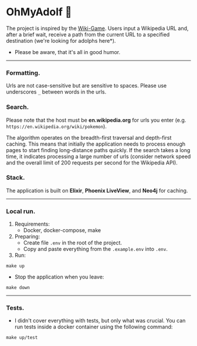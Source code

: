 # OhMyAdolf 🦃
The project is inspired by the [Wiki-Game](https://en.wikipedia.org/wiki/Wikipedia:Wiki_Game). Users input a Wikipedia URL and, after a brief wait, receive a path from the current URL to a specified destination (we're looking for adolphs here*). 

- Please be aware, that it's all in good humor.

----

### Formatting.
Urls are not case-sensitive but are sensitive to spaces. Please use underscores `_` between words in the urls.

### Search.
Please note that the host must be __en.wikipedia.org__ for urls you enter (e.g. `https://en.wikipedia.org/wiki/pokemon`).

The algorithm operates on the breadth-first traversal and depth-first caching. This means that initially the application needs to process enough pages to start finding long-distance paths quickly. If the search takes a long time, it indicates processing a large number of urls (consider network speed and the overall limit of 200 requests per second for the Wikipedia API).

### Stack.
The application is built on __Elixir__, __Phoenix LiveView__, and __Neo4j__ for caching.

---

### Local run.
1. Requirements:
    - Docker, docker-compose, make
2. Preparing:
    - Create file `.env` in the root of the project. 
    - Copy and paste everything from the `.example.env` into `.env`.
3. Run:
```
make up
```

- Stop the application when you leave:
```
make down
``` 

---

### Tests.
- I didn't cover everything with tests, but only what was crucial. You can run tests inside a docker container using the following command:
```
make up/test
```